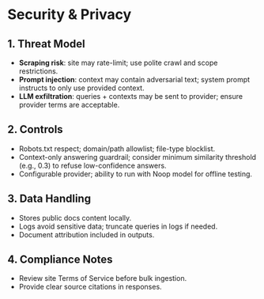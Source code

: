 # Security & Privacy

## 1. Threat Model
- **Scraping risk**: site may rate-limit; use polite crawl and scope restrictions.
- **Prompt injection**: context may contain adversarial text; system prompt instructs to only use provided context.
- **LLM exfiltration**: queries + contexts may be sent to provider; ensure provider terms are acceptable.

## 2. Controls
- Robots.txt respect; domain/path allowlist; file-type blocklist.
- Context-only answering guardrail; consider minimum similarity threshold (e.g., 0.3) to refuse low-confidence answers.
- Configurable provider; ability to run with Noop model for offline testing.

## 3. Data Handling
- Stores public docs content locally.
- Logs avoid sensitive data; truncate queries in logs if needed.
- Document attribution included in outputs.

## 4. Compliance Notes
- Review site Terms of Service before bulk ingestion.
- Provide clear source citations in responses.
